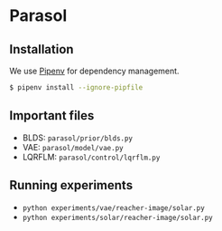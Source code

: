 # Parasol

## Installation
We use [Pipenv](https://pipenv.readthedocs.io/en/latest/) for dependency management.
```bash
$ pipenv install --ignore-pipfile
```

## Important files

- BLDS: `parasol/prior/blds.py`
- VAE: `parasol/model/vae.py`
- LQRFLM: `parasol/control/lqrflm.py`

## Running experiments

- `python experiments/vae/reacher-image/solar.py`
- `python experiments/solar/reacher-image/solar.py`
